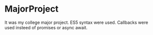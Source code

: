 # MajorProject
It was my college major project.
ES5 syntax were used. Callbacks were used insteed of promises or async await.
